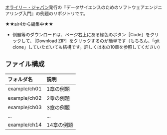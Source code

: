 [オライリー・ジャパン](https://www.oreilly.co.jp/)発行の『データサイエンスのためのソフトウェアエンジニアリング入門』の例題のリポジトリです。

★★air4から編集中★★

 - 例題等のダウンロードは、ページ右上にある緑色のボタン［Code］をクリックして、［Download ZIP］をクリックするのが簡単です（もちろん、「git clone」していただいても結構です。詳しくは本の10章を参照してください）

## ファイル構成

|フォルダ名  |説明         |
|:--        |:--         |
|example/ch01       |1章の例題    |
|example/ch02       |2章の例題    |
|example/ch03       |3章の例題    |
|...        |...         |
|example/ch14       |14章の例題   |
